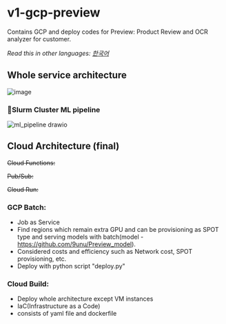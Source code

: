 # v1-gcp-preview
Contains GCP and deploy codes for Preview: Product Review and OCR analyzer for customer.

*Read this in other languages: [한국어](docs/README_ko.md)*

## Whole service architecture
![image](https://github.com/user-attachments/assets/2bdeee34-ff59-4368-a9d6-e4e6935f44d3)

### Slurm Cluster ML pipeline
![ml_pipeline drawio](https://github.com/user-attachments/assets/f9c22f23-c661-4753-9938-761c47ca5cc9)

## Cloud Architecture (final)

~~Cloud Functions:~~

~~Pub/Sub:~~

~~Cloud Run:~~

### GCP Batch:
- Job as Service
- Find regions which remain extra GPU and can be provisioning as SPOT type and serving models with batch(model - https://github.com/9unu/Preview_model).
- Considered costs and efficiency such as Network cost, SPOT provisioning, etc.
- Deploy with python script "deploy.py"

### Cloud Build:
- Deploy whole architecture except VM instances
- IaC(Infrastructure as a Code)
- consists of yaml file and dockerfile
